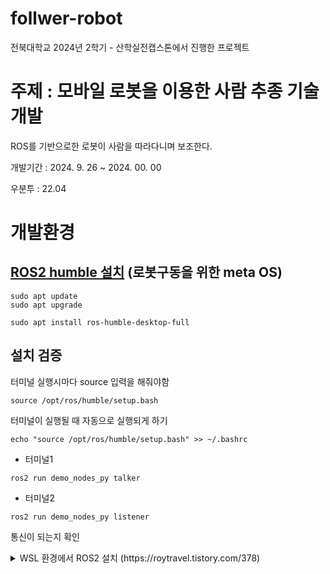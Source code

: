 # follwer-robot
전북대학교 2024년 2학기 - 산학실전캡스톤에서 진행한 프로젝트

# 주제 : 모바일 로봇을 이용한 사람 추종 기술 개발
ROS를 기반으로한 로봇이 사람을 따라다니며 보조한다.

개발기간 : 2024. 9. 26 ~ 2024. 00. 00

우분투 : 22.04

# 개발환경

## [ROS2 humble 설치](https://docs.ros.org/en/humble/Installation/Ubuntu-Install-Debs.html#install-ros-2-packages) (로봇구동을 위한 meta OS)
```
sudo apt update
sudo apt upgrade
```
```
sudo apt install ros-humble-desktop-full
```
## 설치 검증

터미널 실행시마다 source 입력을 해줘야함
```
source /opt/ros/humble/setup.bash
```
터미널이 실행될 때 자동으로 실행되게 하기
```
echo "source /opt/ros/humble/setup.bash" >> ~/.bashrc
```
* 터미널1
```
ros2 run demo_nodes_py talker
```
* 터미널2
```
ros2 run demo_nodes_py listener
```
통신이 되는지 확인

<details>
<summary> WSL 환경에서 ROS2 설치 (https://roytravel.tistory.com/378)</summary>


1. ROS 설치를 위한 universe 저장소 활성화
```
apt-cache policy | grep universe
```
2. ROS2 apt 저장소를 시스템에 추가 & GPG 키 승인
```
sudo apt update && sudo apt install curl gnupg lsb-release
sudo curl -sSL https://raw.githubusercontent.com/ros/rosdistro/master/ros.key -o /usr/share/keyrings/ros-archive-keyring.gpg
```
3. ROS2 저장소를 sources.list에 추가
```
echo "deb [arch=$(dpkg --print-architecture) signed-by=/usr/share/keyrings/ros-archive-keyring.gpg] http://packages.ros.org/ros2/ubuntu $(source /etc/os-release && echo $UBUNTU_CODENAME) main" | sudo tee /etc/apt/sources.list.d/ros2.list > /dev/null
```
4. 우분투 시스템 update
```
sudo apt update
sudo apt upgrade
```
5. ROS2 설치
```
sudo apt install ros-humble-desktop-full
```
</details>
